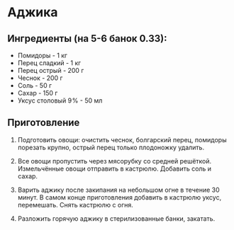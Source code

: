 # Аджика
## Ингредиенты (на 5-6 банок 0.33):
 - Помидоры - 1 кг
 - Перец сладкий - 1 кг
 - Перец острый - 200 г
 - Чеснок - 200 г
 - Соль - 50 г
 - Сахар - 150 г
 - Уксус столовый 9 % - 50 мл

## Приготовление
1. Подготовить овощи: очистить чеснок, болгарский перец, помидоры порезать крупно, острый перец только плодоножку удалить.

2. Все овощи пропустить через мясорубку со средней решёткой. Измельчённые овощи отправить в кастрюлю. Добавить соль и сахар.

3. Варить аджику после закипания на небольшом огне в течение 30 минут. В самом конце приготовления добавить в кастрюлю уксус, перемешать. Снять кастрюлю с огня.

4. Разложить горячую аджику в стерилизованные банки, закатать.
